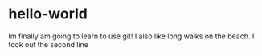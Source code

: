 # hello-world

Im finally am going to learn to use git! I also like long walks on the beach.
I took out the second line
